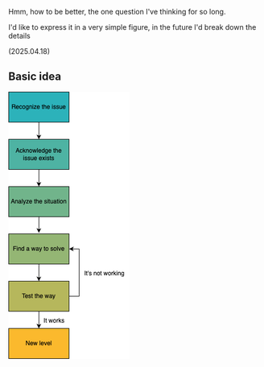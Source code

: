 Hmm, how to be better, the one question I've thinking for so long.

I'd like to express it in a very simple figure, in the future I'd break down the details

(2025.04.18)

## Basic idea

![v1](v1.png)
